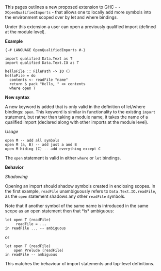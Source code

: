 
This pages outlines a new proposed extension to GHC - `-XOpenQualifiedImports` - that allows one to locally add more symbols into the environment scoped over by let and where bindings.


Under this extension a user can open a previously qualified import (defined at the module level).

**Example**

```wiki
{-# LANGUAGE OpenQualifiedImports #-} 

import qualified Data.Text as T
import qualified Data.Text.IO as T

helloFile :: FilePath -> IO ()
helloFile = do
  contents <- readFile "name"
  return $ pack "Hello, " <> contents
  where open T
```

**New syntax**


A new keyword is added that is only valid in the definition of let/where bindings: `open`. This keyword is similar in functionality to the existing `import` statement, but rather than taking a module name, it takes the name of a qualified import (declared along with other imports at the module level).

*Usage*

```wiki
open M -- add all symbols
open M (a, B) -- add just a and B
open M hiding (C) -- add everything except C
```


The `open` statement is valid in either `where` or `let` bindings.

**Behavior**

*Shadowing*


Opening an import should shadow symbols created in enclosing scopes. In the first example, `readFile` unambiguously refers to `Data.Text.IO.readFile`, as the `open` statement shadows any other `readFile` symbols.


Note that if another symbol of the same name is introduced in the same scope as an open statement then that \*is\* ambiguous:

```wiki
let open T (readFile)
     readFile = ...
in readFile ... -- ambiguous
```


or

```wiki
let open T (readFile)
    open Prelude (readFile)
in readFile -- ambiguous
```


This matches the behaviour of import statements and top-level definitions.
